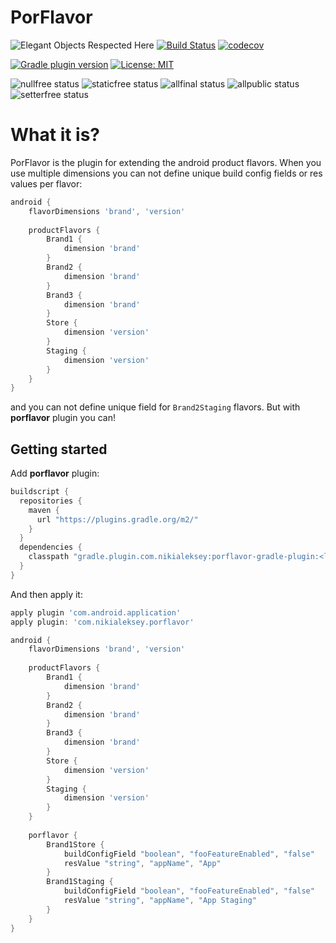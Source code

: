 # PorFlavor

![Elegant Objects Respected Here](http://www.elegantobjects.org/badge.svg)
[![Build Status][build-status-badge]][build-status-link]
[![codecov][codecov-badge]][codecov-link]

[![Gradle plugin version][gradle-plugin-badge]][gradle-plugin-link]
[![License: MIT][license-badge]][license-link]

![nullfree status](https://youshallnotpass.dev/nullfree/nikialeksey/porflavor)
![staticfree status](https://youshallnotpass.dev/staticfree/nikialeksey/porflavor)
![allfinal status](https://youshallnotpass.dev/allfinal/nikialeksey/porflavor)
![allpublic status](https://youshallnotpass.dev/allpublic/nikialeksey/porflavor)
![setterfree status](https://youshallnotpass.dev/setterfree/nikialeksey/porflavor)

# What it is?

PorFlavor is the plugin for extending the android product flavors. When you use multiple dimensions you can not
define unique build config fields or res values per flavor:
```groovy
android {
    flavorDimensions 'brand', 'version'
    
    productFlavors {
        Brand1 {
            dimension 'brand'
        }
        Brand2 {
            dimension 'brand'
        }
        Brand3 {
            dimension 'brand'
        }
        Store {
            dimension 'version'
        }
        Staging {
            dimension 'version'
        }
    }
}
```
and you can not define unique field for `Brand2Staging` flavors. But with **porflavor** plugin you can!

## Getting started

Add **porflavor** plugin:
```groovy
buildscript {
  repositories {
    maven {
      url "https://plugins.gradle.org/m2/"
    }
  }
  dependencies {
    classpath "gradle.plugin.com.nikialeksey:porflavor-gradle-plugin:<latest>"
  }
}
```

And then apply it:
```groovy
apply plugin 'com.android.application'
apply plugin: 'com.nikialeksey.porflavor'

android {
    flavorDimensions 'brand', 'version'
        
    productFlavors {
        Brand1 {
            dimension 'brand'
        }
        Brand2 {
            dimension 'brand'
        }
        Brand3 {
            dimension 'brand'
        }
        Store {
            dimension 'version'
        }
        Staging {
            dimension 'version'
        }
    }
    
    porflavor {
        Brand1Store {
            buildConfigField "boolean", "fooFeatureEnabled", "false"
            resValue "string", "appName", "App"
        }
        Brand1Staging {
            buildConfigField "boolean", "fooFeatureEnabled", "false"
            resValue "string", "appName", "App Staging"
        }
    }
}
```

[build-status-badge]: https://github.com/nikialeksey/porflavor/actions/workflows/ci.yml/badge.svg
[build-status-link]: https://github.com/nikialeksey/porflavor/actions/
[codecov-badge]: https://codecov.io/gh/nikialeksey/porflavor/branch/master/graph/badge.svg
[codecov-link]: https://codecov.io/gh/nikialeksey/porflavor
[gradle-plugin-badge]: https://img.shields.io/maven-metadata/v/https/plugins.gradle.org/m2/gradle/plugin/com/nikialeksey/porflavor-gradle-plugin/maven-metadata.xml.svg?label=plugin
[gradle-plugin-link]: https://plugins.gradle.org/plugin/com.nikialeksey.porflavor
[license-badge]: https://img.shields.io/badge/License-MIT-yellow.svg
[license-link]: https://github.com/nikialeksey/porflavor/blob/master/LICENSE
